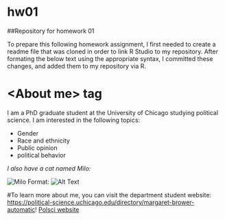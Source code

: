 

# hw01
##Repository for homework 01

To prepare this following homework assignment, I first needed to create a readme file that was cloned in order to link R Studio to my repository. After formating the below text using the appropriate syntax, I committed these changes, and added them to my repository via R. 

# <**About me**> tag
I am a PhD graduate student at the University of Chicago studying political science. I am interested in the following topics:

* Gender
* Race and ethnicity
* Public opinion
* political behavior

*I also have a cat named Milo:*

![Milo](/images/IMG_8970.jpeg)
Format: ![Alt Text](url)

#To learn more about me, you can visit the department student website: https://political-science.uchicago.edu/directory/margaret-brower-automatic! [Polsci website](http://political-science.uchicago.edu/directory/margaret-brower)


